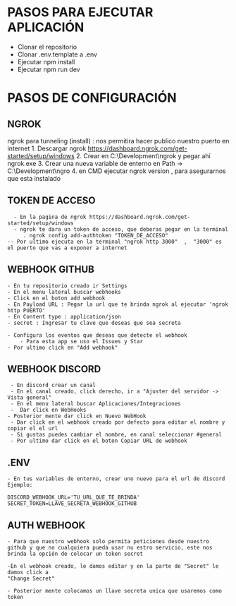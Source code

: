 
# PASOS PARA EJECUTAR APLICACIÓN

- Clonar el repositorio
- Clonar .env.template a .env
- Ejecutar npm install
- Ejecutar npm run dev

# PASOS DE CONFIGURACIÓN 

## NGROK 
 ngrok para tunneling (install) : nos permitira hacer publico nuestro puerto en internet
    1. Descargar ngrok https://dashboard.ngrok.com/get-started/setup/windows
    2. Crear en C:\Development\ngrok y pegar ahí ngrok.exe
    3. Crear una nueva variable de enterno en Path -> C:\Development\ngro
    4. en CMD ejecutar ngrok version , para asegurarnos que esta instalado

## TOKEN DE ACCESO 
      - En la pagina de ngrok https://dashboard.ngrok.com/get-started/setup/windows
      - ngrok te dara un token de acceso, que deberas pegar en la terminal 
         . ngrok config add-authtoken "TOKEN_DE_ACCESO"
    -- Por ultimo ejecuta en la terminal "ngrok http 3000"  ,  "3000" es el puerto que vas a exponer a internet

## WEBHOOK GITHUB 

    - En tu repositorio creado ir Settings
    - En el menu lateral buscar webhooks
    - Click en el boton add webhook
    - En Payload URL : Pegar la url que te brinda ngrok al ejecutar 'ngrok http PUERTO'
    - En Content type : application/json
    - secret : Ingresar tu clave que deseas que sea secreta

    - Configura los eventos que deseas que detecte el webhook
        - Para esta app se uso el Issues y Star
    - Por ultimo click en "Add webhook"

## WEBHOOK DISCORD 

     - En discord crear un canal
     - En el canal creado, click derecho, ir a "Ajuster del servidor -> Vista general"
     - En el menu lateral buscar Aplicaciones/Integraciones
     -  Dar click en WebHooks
    - Posterior mente dar click en Nuevo WebHook
     - Dar click en el webhook creado por defecto para editar el nombre y copiar el el url
     - Si gustas puedes cambiar el nombre, en canal seleccionar #general
     - Por ultimo dar click en el boton Copiar URL de webhook

## .ENV
    - En tus variables de enterno, crear uno nuevo para el url de discord
    Ejemplo:
    
    DISCORD_WEBHOOK_URL='TU_URL_QUE_TE_BRINDA'
    SECRET_TOKEN=LLAVE_SECRETA_WEBHOOK_GITHUB

## AUTH WEBHOOK

    - Para que nuestro webhook solo permita peticiones desde nuestro github y que no cualquiera pueda usar nu estro servicio, este nos brinda la opción de colocar un token secret

    -En el webhook creado, le damos editar y en la parte de "Secret" le damos click a 
    "Change Secret"
    
    - Posterior mente colocamos un llave secreta unica que usaremos como token